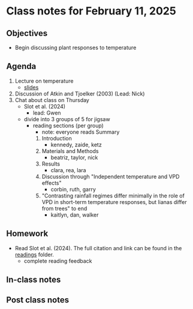 # Class notes for February 11, 2025

## Objectives
- Begin discussing plant responses to temperature

## Agenda
1. Lecture on temperature
	- [slides](../lecture_slides/slides_02.11.2025.pdf)
3. Discussion of Atkin and Tjoelker (2003) (Lead: Nick)
4. Chat about class on Thursday
	- Slot et al. (2024)
		- lead: Gwen
	- divide into 3 groups of 5 for jigsaw
		- reading sections (per group)
			- note: everyone reads Summary
			1. Introduction
   				- kennedy, zaide, ketz
			3. Materials and Methods
				- beatriz, taylor, nick
			4. Results
   				- clara, rea, lara
			6. Discussion through "Independent temperature and VPD effects"
   				- corbin, ruth, garry
			8. "Contrasting rainfall regimes differ minimally in the role of VPD in short-term 
			temperature responses, but lianas differ from trees" to end
				- kaitlyn, dan, walker

## Homework
- Read Slot et al. (2024). The full citation and link can be found in the 
[readings](../readings) folder.
	- complete reading feedback

## In-class notes

## Post class notes
